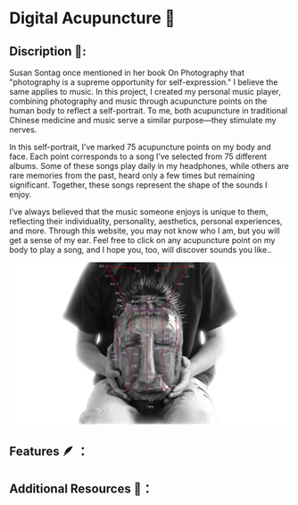 # Digital Acupuncture 🩻
## Discription 📄:
Susan Sontag once mentioned in her book On Photography that "photography is a supreme opportunity for self-expression." I believe the same applies to music. In this project, I created my personal music player, combining photography and music through acupuncture points on the human body to reflect a self-portrait. To me, both acupuncture in traditional Chinese medicine and music serve a similar purpose—they stimulate my nerves.

In this self-portrait, I’ve marked 75 acupuncture points on my body and face. Each point corresponds to a song I’ve selected from 75 different albums. Some of these songs play daily in my headphones, while others are rare memories from the past, heard only a few times but remaining significant. Together, these songs represent the shape of the sounds I enjoy.

I’ve always believed that the music someone enjoys is unique to them, reflecting their individuality, personality, aesthetics, personal experiences, and more. Through this website, you may not know who I am, but you will get a sense of my ear.
Feel free to click on any acupuncture point on my body to play a song, and I hope you, too, will discover sounds you like..

![background](assets/readme.jpg)

## Features 🪶 ：

## Additional Resources 📁：